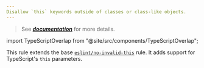 ```yaml
---
Disallow `this` keywords outside of classes or class-like objects.
---
```


> See [***documentation***](https://developer.huawei.com/consumer/{{region}}/doc/harmonyos-guides-{{apiVersion}}/ide_no-invalid-this-{{apiVersion}}) for more details.

import TypeScriptOverlap from "@site/src/components/TypeScriptOverlap";

<TypeScriptOverlap strict />

This rule extends the base [`eslint/no-invalid-this`](https://eslint.org/docs/rules/no-invalid-this) rule.
It adds support for TypeScript's `this` parameters.
